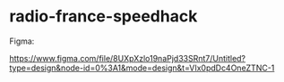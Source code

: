 # radio-france-speedhack

Figma:

https://www.figma.com/file/8UXpXzlo19naPjd33SRnt7/Untitled?type=design&node-id=0%3A1&mode=design&t=VIx0pdDc4OneZTNC-1
